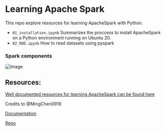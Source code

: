 # Learning Apache Spark

This repo explore resources for learning ApacheSpark with Python.

- `01_installation.ipynb` Summarizes the proccess to install ApacheSpark on a Python environment running on Ubuntu 20.
- `02_RDD.ipynb` How to read datasets using pyspark


### Spark components

![Image](./assets/spark-components.png)
## Resources:

[Well documented resources for learning ApacheSpark can be found here](https://runawayhorse001.github.io/LearningApacheSpark/index.html)

Credits to @MingChen0919

[Documentation](https://runawayhorse001.github.io/LearningApacheSpark/index.html)

[Repo](https://github.com/MingChen0919/learning-apache-spark)

